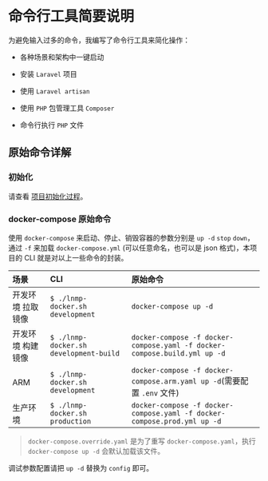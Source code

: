 # 命令行工具简要说明

为避免输入过多的命令，我编写了命令行工具来简化操作：

* 各种场景和架构中一键启动

* 安装 `Laravel` 项目

* 使用 `Laravel artisan`

* 使用 `PHP` 包管理工具 `Composer`

* 命令行执行 `PHP` 文件

## 原始命令详解

### 初始化

请查看 [项目初始化过程](init.md)。

### docker-compose 原始命令

使用 `docker-compose` 来启动、停止、销毁容器的参数分别是 `up -d` `stop` `down`，通过 `-f` 来加载 `docker-compose.yml` (可以任意命名，也可以是 json 格式)，本项目的 CLI 就是对以上一些命令的封装。

|场景|CLI|原始命令|
|:--|:--|:-|
|开发环境 拉取镜像  | `$ ./lnmp-docker.sh development`         |`docker-compose up -d`|
|开发环境 构建镜像  | `$ ./lnmp-docker.sh development-build`   |`docker-compose -f docker-compose.yaml -f docker-compose.build.yml up -d`|
|ARM             | `$ ./lnmp-docker.sh development`         |`docker-compose -f docker-compose.arm.yaml up -d`(需要配置 `.env` 文件)     |
|生产环境         | `$ ./lnmp-docker.sh production`          |`docker-compose -f docker-compose.yaml -f docker-compose.prod.yml up -d`  |

>`docker-compose.override.yaml` 是为了重写 `docker-compose.yaml`，执行 `docker-compose up -d` 会默认加载该文件。

调试参数配置请把 `up -d` 替换为 `config` 即可。
